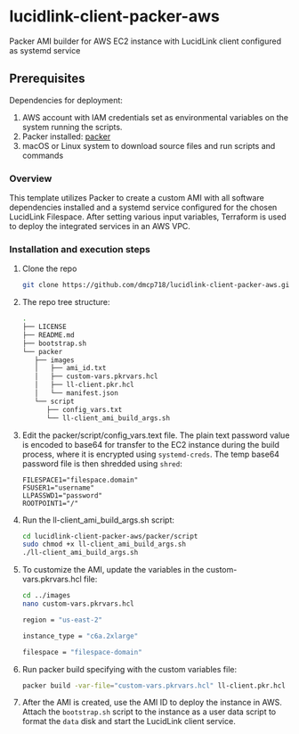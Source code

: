 # lucidlink-client-packer-aws
Packer AMI builder for AWS EC2 instance with LucidLink client configured as systemd service

## Prerequisites

Dependencies for deployment:

1. AWS account with IAM credentials set as environmental variables on the system running the scripts.
2. Packer installed: [packer](https://developer.hashicorp.com/packer/install)
3. macOS or Linux system to download source files and run scripts and commands

<!-- OVERVIEW -->
### Overview
This template utilizes Packer to create a custom AMI with all software dependencies installed and a systemd service configured for the chosen LucidLink Filespace. After setting various input variables, Terraform is used to deploy the integrated services in an AWS VPC.

<!-- INSTALLATION -->
### Installation and execution steps

1. Clone the repo
   ```sh
   git clone https://github.com/dmcp718/lucidlink-client-packer-aws.git
   ```
2. The repo tree structure:
   ```sh
   .
   ├── LICENSE
   ├── README.md
   ├── bootstrap.sh
   └── packer
      ├── images
      │   ├── ami_id.txt
      │   ├── custom-vars.pkrvars.hcl
      │   ├── ll-client.pkr.hcl
      │   └── manifest.json
      └── script
         ├── config_vars.txt
         └── ll-client_ami_build_args.sh
   ```
3. Edit the packer/script/config_vars.text file. The plain text password value is encoded to base64 for transfer to the EC2 instance during the build process, where it is encrypted using `systemd-creds`. The temp base64 password file is then shredded using `shred`:
   ```
   FILESPACE1="filespace.domain"
   FSUSER1="username"
   LLPASSWD1="password"
   ROOTPOINT1="/"
   ```
4. Run the ll-client_ami_build_args.sh script:
   ```sh
   cd lucidlink-client-packer-aws/packer/script
   sudo chmod +x ll-client_ami_build_args.sh
   ./ll-client_ami_build_args.sh
   ```
5. To customize the AMI, update the variables in the custom-vars.pkrvars.hcl file:
   ```sh
   cd ../images
   nano custom-vars.pkrvars.hcl
   ```
   ```sh
   region = "us-east-2"

   instance_type = "c6a.2xlarge"

   filespace = "filespace-domain"
   ```
6. Run packer build specifying with the custom variables file:
   ```sh
   packer build -var-file="custom-vars.pkrvars.hcl" ll-client.pkr.hcl
   ```
7. After the AMI is created, use the AMI ID to deploy the instance in AWS. Attach the `bootstrap.sh` script to the instance as a user data script to format the `data` disk and start the LucidLink client service.
